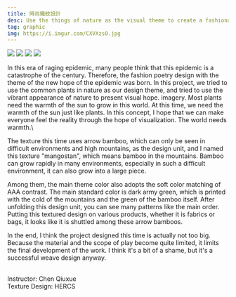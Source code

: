 ```yaml
---
title: 時尚織紋設計
desc: Use the things of nature as the visual theme to create a fashionable textured design product with the theme of the new hope of the epidemic.
tag: graphic
img: https://i.imgur.com/CXVXzsO.jpg
---
```


![](https://i.imgur.com/v4Vng4p.jpg)
![](https://i.imgur.com/CXVXzsO.jpg)
![](https://i.imgur.com/3alp273.jpg)
![](https://i.imgur.com/AepCfCo.jpg)

In this era of raging epidemic, many people think that this epidemic is a catastrophe of the century. Therefore, the fashion poetry design with the theme of the new hope of the epidemic was born. In this project, we tried to use the common plants in nature as our design theme, and tried to use the vibrant appearance of nature to present visual hope. imagery. Most plants need the warmth of the sun to grow in this world. At this time, we need the warmth of the sun just like plants. In this concept, I hope that we can make everyone feel the reality through the hope of visualization. The world needs warmth.\

The texture this time uses arrow bamboo, which can only be seen in difficult environments and high mountains, as the design unit, and I named this texture "mangostan", which means bamboo in the mountains. Bamboo can grow rapidly in many environments, especially in such a difficult environment, it can also grow into a large piece.

Among them, the main theme color also adopts the soft color matching of AAA contrast. The main standard color is dark army green, which is printed with the cold of the mountains and the green of the bamboo itself. After unfolding this design unit, you can see many patterns like the main order. Putting this textured design on various products, whether it is fabrics or bags, it looks like it is shuttled among these arrow bamboos.

In the end, I think the project designed this time is actually not too big. Because the material and the scope of play become quite limited, it limits the final development of the work. I think it's a bit of a shame, but it's a successful weave design anyway.

\
Instructor: Chen Qiuxue\
Texture Design: HERCS
